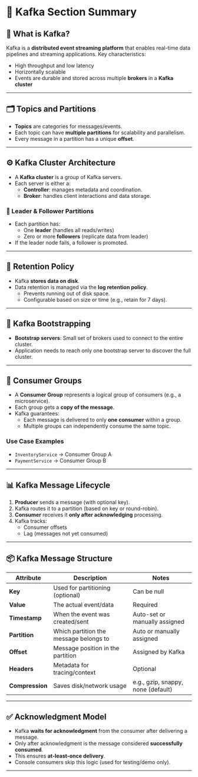 # 🧠 Kafka Section Summary

## 📌 What is Kafka?

Kafka is a **distributed event streaming platform** that enables real-time data pipelines and streaming applications. Key characteristics:

- High throughput and low latency
- Horizontally scalable
- Events are durable and stored across multiple **brokers** in a **Kafka cluster**

---

## 🗂 Topics and Partitions

- **Topics** are categories for messages/events.
- Each topic can have **multiple partitions** for scalability and parallelism.
- Every message in a partition has a unique **offset**.

---

## ⚙️ Kafka Cluster Architecture

- A **Kafka cluster** is a group of Kafka servers.
- Each server is either a:
    - **Controller**: manages metadata and coordination.
    - **Broker**: handles client interactions and data storage.

### 🧠 Leader & Follower Partitions

- Each partition has:
    - One **leader** (handles all reads/writes)
    - Zero or more **followers** (replicate data from leader)
- If the leader node fails, a follower is promoted.

---

## 🛑 Retention Policy

- Kafka **stores data on disk**.
- Data retention is managed via the **log retention policy**.
    - Prevents running out of disk space.
    - Configurable based on size or time (e.g., retain for 7 days).

---

## 🚀 Kafka Bootstrapping

- **Bootstrap servers**: Small set of brokers used to connect to the entire cluster.
- Application needs to reach only one bootstrap server to discover the full cluster.

---

## 👥 Consumer Groups

- A **Consumer Group** represents a logical group of consumers (e.g., a microservice).
- Each group gets a **copy of the message**.
- Kafka guarantees:
    - Each message is delivered to only **one consumer** within a group.
    - Multiple groups can independently consume the same topic.

### Use Case Examples

- `InventoryService` → Consumer Group A
- `PaymentService` → Consumer Group B

---

## 📊 Kafka Message Lifecycle

1. **Producer** sends a message (with optional key).
2. Kafka routes it to a partition (based on key or round-robin).
3. **Consumer** receives it **only after acknowledging** processing.
4. Kafka tracks:
    - Consumer offsets
    - Lag (messages not yet consumed)

---

## 📦 Kafka Message Structure

| Attribute        | Description                             | Notes                              |
|------------------|-----------------------------------------|------------------------------------|
| **Key**          | Used for partitioning (optional)        | Can be null                        |
| **Value**        | The actual event/data                   | Required                           |
| **Timestamp**    | When the event was created/sent         | Auto-set or manually assigned      |
| **Partition**    | Which partition the message belongs to  | Auto or manually assigned          |
| **Offset**       | Message position in the partition       | Assigned by Kafka                  |
| **Headers**      | Metadata for tracing/context            | Optional                           |
| **Compression**  | Saves disk/network usage                | e.g., gzip, snappy, none (default) |

---

## ✅ Acknowledgment Model

- Kafka **waits for acknowledgment** from the consumer after delivering a message.
- Only after acknowledgment is the message considered **successfully consumed**.
- This ensures **at-least-once delivery**.
- Console consumers skip this logic (used for testing/demo only).

---